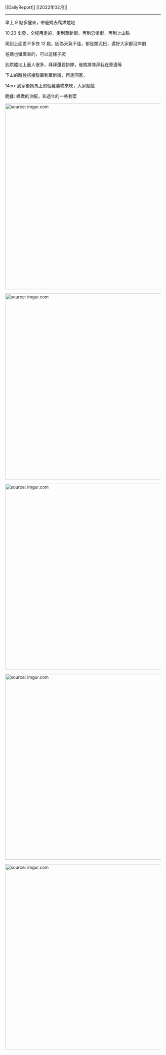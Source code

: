 [[DailyReport]]
[[2022年02月]]

---

早上 9 點多醒來，帶爸媽去爬烘爐地

10:20 出發，全程用走的，走到華新街，再到忠孝街，再到上山點

爬到上面差不多快 12 點，因為天氣不佳，都是爛泥巴，還好大家都沒摔倒

爸媽也蠻厲害的，可以這樣子爬

到烘爐地上面人很多，拜拜還要排隊，爸媽排隊拜我在旁邊等

下山的時候搭接駁車到華新街，再走回家，

14:xx 到家後媽馬上煎個蘿蔔糕來吃，大家超餓

晚餐: 媽煮的油飯，和過年的一些剩菜

<a href="https://imgur.com/gq8odK3"><img src="https://i.imgur.com/gq8odK3.jpg" title="source: imgur.com" width="600px"/></a>

<a href="https://imgur.com/t6sk71j"><img src="https://i.imgur.com/t6sk71j.jpg" title="source: imgur.com" width="600px"/></a>

<a href="https://imgur.com/6hx4VHl"><img src="https://i.imgur.com/6hx4VHl.jpg" title="source: imgur.com" width="600px"/></a>

<a href="https://imgur.com/08C5fcO"><img src="https://i.imgur.com/08C5fcO.jpg" title="source: imgur.com" width="600px"/></a>

<a href="https://imgur.com/iSFPvdq"><img src="https://i.imgur.com/iSFPvdq.jpg" title="source: imgur.com" width="600px"/></a>